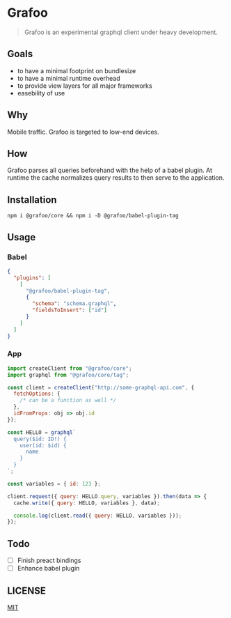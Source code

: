 # Grafoo

> Grafoo is an experimental graphql client under heavy development.

## Goals

* to have a minimal footprint on bundlesize
* to have a minimal runtime overhead
* to provide view layers for all major frameworks
* easebility of use

## Why

Mobile traffic. Grafoo is targeted to low-end devices.

## How

Grafoo parses all queries beforehand with the help of a babel plugin. At runtime the cache normalizes query results to then serve to the application.

## Installation

```shell
npm i @grafoo/core && npm i -D @grafoo/babel-plugin-tag
```

## Usage

### Babel

```json
{
  "plugins": [
    [
      "@grafoo/babel-plugin-tag",
      {
        "schema": "schema.graphql",
        "fieldsToInsert": ["id"]
      }
    ]
  ]
}
```

### App

```js
import createClient from "@grafoo/core";
import graphql from "@grafoo/core/tag";

const client = createClient("http://some-graphql-api.com", {
  fetchOptions: {
    /* can be a function as well */
  },
  idFromProps: obj => obj.id
});

const HELLO = graphql`
  query($id: ID!) {
    user(id: $id) {
      name
    }
  }
`;

const variables = { id: 123 };

client.request({ query: HELLO.query, variables }).then(data => {
  cache.write({ query: HELLO, variables }, data);

  console.log(client.read({ query: HELLO, variables }));
});
```

## Todo

* [ ] Finish preact bindings
* [ ] Enhance babel plugin

## LICENSE

[MIT](https://github.com/malbernaz/grafoo/blob/master/LICENSE)
